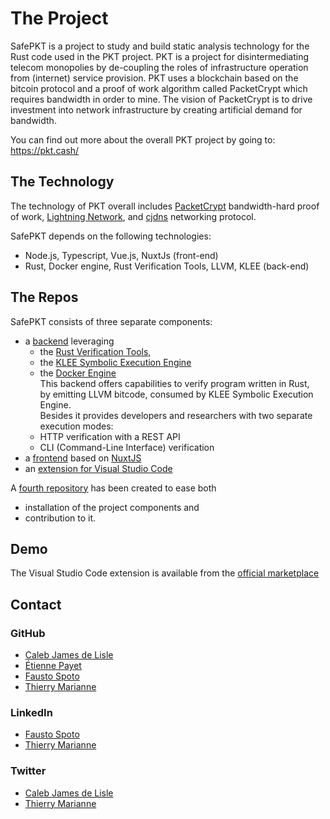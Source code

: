 # The  Project

SafePKT is a project to study and build static analysis technology for the Rust code
used in the PKT project. PKT is a project for disintermediating telecom monopolies by
de-coupling the roles of infrastructure operation from (internet) service provision.
PKT uses a blockchain based on the bitcoin protocol and a proof of work algorithm called
PacketCrypt which requires bandwidth in order to mine. The vision of PacketCrypt is to
drive investment into network infrastructure by creating artificial demand for
bandwidth.

You can find out more about the overall PKT project by going to: https://pkt.cash/

## The Technology

The technology of PKT overall includes [PacketCrypt](https://pkt.cash/PacketCrypt-2020-09-04.pdf)
bandwidth-hard proof of work, [Lightning Network](https://en.wikipedia.org/wiki/Lightning_Network),
and [cjdns](https://github.com/cjdelisle/cjdns) networking protocol.

SafePKT depends on the following technologies:
 - Node.js, Typescript, Vue.js, NuxtJs (front-end)
 - Rust, Docker engine, Rust Verification Tools, LLVM, KLEE (back-end)

## The Repos

SafePKT consists of three separate components:
 - a [backend](https://github.com/LedgerProject/safepkt_backend) leveraging 
   - the [Rust Verification Tools](https://github.com/project-oak/rust-verification-tools),
   - the [KLEE Symbolic Execution Engine](http://klee.github.io/)
   - the [Docker Engine](https://www.docker.com/)  
   This backend offers capabilities to verify program written in Rust,  
   by emitting LLVM bitcode, consumed by KLEE Symbolic Execution Engine.  
   Besides it provides developers and researchers with two separate execution modes:
   - HTTP verification with a REST API
   - CLI (Command-Line Interface) verification
 - a [frontend](https://github.com/LedgerProject/safepkt_frontend) based on [NuxtJS](https://nuxtjs.org/)
 - an [extension for Visual Studio Code](https://github.com/LedgerProject/safepkt_vscode-plugin)

A [fourth repository](https://github.com/LedgerProject/safepkt) has been created to ease both
 - installation of the project components and
 - contribution to it.

## Demo

The Visual Studio Code extension is available from the [official marketplace](https://marketplace.visualstudio.com/items?itemName=CJDNS.safepkt-verifier)

## Contact

### GitHub

 - [Caleb James de Lisle](https://github.com/cjdelisle)
 - [Étienne Payet](https://github.com/etiennepayet)
 - [Fausto Spoto](https://github.com/spoto)
 - [Thierry Marianne](https://twitter.com/thierrymarianne)

### LinkedIn

 - [Fausto Spoto](https://www.linkedin.com/in/fausto-spoto-65171/)
 - [Thierry Marianne](https://twitter.com/thierrymarianne)

### Twitter

 - [Caleb James de Lisle](https://twitter.com/cjdelisle)
 - [Thierry Marianne](https://twitter.com/thierrymarianne)

